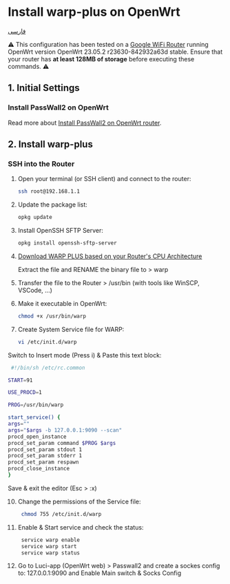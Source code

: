 # Install warp-plus on OpenWrt
[فارسی](https://github.com/Ramtiiin/iran-ip/blob/main/README.fa.md)

⚠️ This configuration has been tested on a [Google WiFi Router](https://support.google.com/googlenest/answer/7168315?hl=en) running OpenWrt version OpenWrt 23.05.2 r23630-842932a63d stable. Ensure that your router has **at least 128MB of storage** before executing these commands. ⚠️

## 1. Initial Settings

### Install PassWall2 on OpenWrt

Read more about [Install PassWall2 on OpenWrt router](https://github.com/Ramtiiin/install-passwall2-openwrt).

## 2. Install warp-plus

### SSH into the Router

1. Open your terminal (or SSH client) and connect to the router:
   ```sh
   ssh root@192.168.1.1

2. Update the package list:
   ```sh
   opkg update

4. Install OpenSSH SFTP Server:
   ```sh
   opkg install openssh-sftp-server
   
5. [Download WARP PLUS based on your Router's CPU Architecture](https://github.com/bepass-org/warp-plus/releases)
   
   Extract the file and RENAME the binary file to > warp

7. Transfer the file to the Router > /usr/bin (with tools like WinSCP, VSCode, ...)

8. Make it executable in OpenWrt:
   ```sh
   chmod +x /usr/bin/warp
9. Create System Service file for WARP:
   ```sh
   vi /etc/init.d/warp
   
  Switch to Insert mode (Press i) & Paste this text block:
  ```sh
   #!/bin/sh /etc/rc.common

START=91

USE_PROCD=1

PROG=/usr/bin/warp

start_service() {
  args=""
  args="$args -b 127.0.0.1:9090 --scan"
  procd_open_instance
  procd_set_param command $PROG $args
  procd_set_param stdout 1
  procd_set_param stderr 1
  procd_set_param respawn
  procd_close_instance
}
 ```
Save & exit the editor (Esc > :x)

10. Change the permissions of the Service file:
    ```sh
     chmod 755 /etc/init.d/warp

11. Enable & Start service and check the status:
    ```sh
     service warp enable
     service warp start
     service warp status
    ```
12. Go to Luci-app (OpenWrt web) > Passwall2 and create a sockes config to:
    127.0.0.1:9090
    and Enable Main switch & Socks Config
